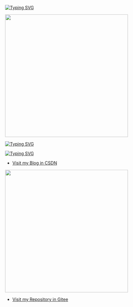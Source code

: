 [![Typing SVG](https://readme-typing-svg.demolab.com?font=Fira+Code&pause=1000&repeat=false&width=435&lines=%F0%9F%91%8B+Hello+World%2C+I%E2%80%99m+Aiden)](https://git.io/typing-svg)

<img style="width: 400px;" src="https://github-readme-stats.vercel.app/api?username=aiden-l&theme=merko&show_icons=true"/>

[![Typing SVG](https://readme-typing-svg.demolab.com?font=Fira+Code&pause=1000&repeat=false&width=500&lines=%F0%9F%91%80+I%E2%80%99m+interested+in+Cyber+Security+%26+AI)](https://git.io/typing-svg)

[![Typing SVG](https://readme-typing-svg.demolab.com?font=Fira+Code&pause=1000&repeat=false&width=435&lines=%F0%9F%8C%B1+My+Favourite+language+is+Python)](https://git.io/typing-svg)

- [Visit my Blog in CSDN](https://blog.csdn.net/weixin_46065314)

<img style="width: 400px;" src="https://stats.justsong.cn/api/csdn?id=weixin_46065314&theme=merko"/>

- [Visit my Repository in Gitee](https://gitee.com/xingzhouren)
